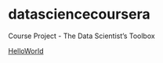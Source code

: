 datasciencecoursera
===================

Course Project - The Data Scientist’s Toolbox

[HelloWorld](HelloWorld)